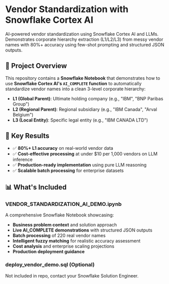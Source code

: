 # Vendor Standardization with Snowflake Cortex AI

AI-powered vendor standardization using Snowflake Cortex AI and LLMs. Demonstrates corporate hierarchy extraction (L1/L2/L3) from messy vendor names with 80%+ accuracy using few-shot prompting and structured JSON outputs.

## 🎯 **Project Overview**

This repository contains a **Snowflake Notebook** that demonstrates how to use **Snowflake Cortex AI's `AI_COMPLETE` function** to automatically standardize vendor names into a clean 3-level corporate hierarchy:

- **L1 (Global Parent)**: Ultimate holding company (e.g., "IBM", "BNP Paribas Group")
- **L2 (Regional Parent)**: Regional subsidiary (e.g., "IBM Canada", "Arval Belgium") 
- **L3 (Local Entity)**: Specific legal entity (e.g., "IBM CANADA LTD")

## 🚀 **Key Results**

- ✅ **80%+ L1 accuracy** on real-world vendor data
- ✅ **Cost-effective processing** at under $10 per 1,000 vendors on LLM inference
- ✅ **Production-ready implementation** using pure LLM reasoning
- ✅ **Scalable batch processing** for enterprise datasets

## 📊 **What's Included**

### **VENDOR_STANDARDIZATION_AI_DEMO.ipynb**
A comprehensive Snowflake Notebook showcasing:
- **Business problem context** and solution approach
- **Live AI_COMPLETE demonstrations** with structured JSON outputs
- **Batch processing** of 220 real vendor names
- **Intelligent fuzzy matching** for realistic accuracy assessment
- **Cost analysis** and enterprise scaling projections
- **Production deployment guidance**

### **deploy_vendor_demo.sql** (Optional)
Not included in repo, contact your Snowflake Solution Engineer.
